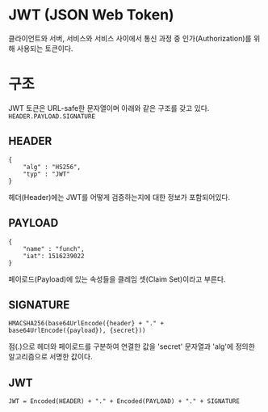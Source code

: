 # JWT (JSON Web Token)  

클라이언트와 서버, 서비스와 서비스 사이에서 통신 과정 중 인가(Authorization)를 위해 사용되는 토큰이다.  

# 구조  

JWT 토큰은 URL-safe한 문자열이며 아래와 같은 구조를 갖고 있다.  
```HEADER.PAYLOAD.SIGNATURE```  

## HEADER 
```
{
    "alg" : "HS256",
    "typ" : "JWT"
}
```  
헤더(Header)에는 JWT를 어떻게 검증하는지에 대한 정보가 포함되어있다.  

## PAYLOAD  
```
{
    "name" : "funch",
    "iat": 1516239022
}
```  
페이로드(Payload)에 있는 속성들을 클레임 셋(Claim Set)이라고 부른다.  

## SIGNATURE  
```
HMACSHA256(base64UrlEncode({header} + "." + base64UrlEncode({payload}), {secret}))
```  
점(.)으로 헤더와 페이로드를 구분하여 연결한 값을 'secret' 문자열과 'alg'에 정의한 알고리즘으로 서명한 값이다.

## JWT
```JWT = Encoded(HEADER) + "." + Encoded(PAYLOAD) + "." + SIGNATURE```  
